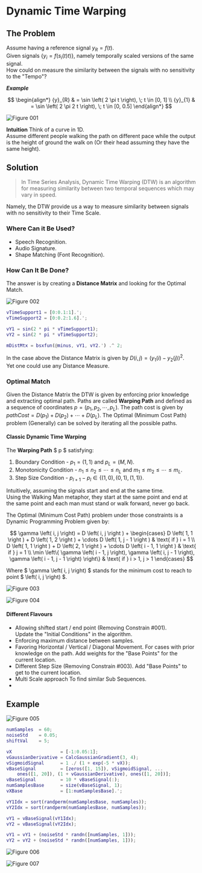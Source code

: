 # Dynamic Time Warping
## The Problem
Assume having a reference signal ${y}_{R} = f \left( t \right)$.  
Given signals $\left \{ {y}_{i} = f \left( {s}_{i} \left( t \right) t \right ) \right \}$, namely temporally scaled versions of the same signal.  
How could on measure the similarity between the signals with no sensitivity to the "Tempo"?

***Example***

$$ \begin{align*}
{y}_{R} & = \sin \left( 2 \pi t \right), \; t \in [0, 1] \\
{y}_{1} & = \sin \left( 2 \pi 2 t \right), \; t \in [0, 0.5]
\end{align*} $$

![Figure 001](http://i.imgur.com/6gy1WOe.png)


**Intuition**
Think of a curve in 1D.  
Assume different people walking the path on different pace while the output is the height of ground the walk on (Or their head assuming they have the same height).



## Solution
> In Time Series Analysis, Dynamic Time Warping (DTW) is an algorithm for measuring similarity between two temporal sequences which may vary in speed.

Namely, the DTW provide us a way to measure similarity between signals with no sensitivity to their Time Scale.

### Where Can it Be Used?
 * Speech Recognition.
 * Audio Signature.
 * Shape Matching (Font Recognition).

### How Can It Be Done?
The answer is by creating a **Distance Matrix** and looking for the Optimal Match.

![Figure 002](http://i.imgur.com/G1hLSXr.png)

```matlab
vTimeSupport1 = [0:0.1:1].';
vTimeSupport2 = [0:0.2:1.6].';

vY1 = sin(2 * pi * vTimeSupport1);
vY2 = sin(2 * pi * vTimeSupport2);

mDistMtx = bsxfun(@minus, vY1, vY2.') .^ 2;
```


In the case above the Distance Matrix is given by $D \left( i, j \right) = { \left( {y}_{1} \left( i \right) - {y}_{2} \left( j \right) \right) }^{2}$.  
Yet one could use any Distance Measure.

### Optimal Match
Given the Distance Matrix the DTW is given by enforcing prior knowledge and extracting optimal path.
Paths are called **Warping Path** and defined as a sequence of coordinates $p = \left( {p}_{1}, {p}_{2}, \cdots, {p}_{L} \right)$.
The path cost is given by $pathCost = D \left( {p}_{1} \right) + D \left( {p}_{2} \right) + \cdots + D \left( {p}_{L} \right)$.
The Optimal (Minimum Cost Path) problem (Generally) can be solved by iterating all the possible paths. 

#### Classic Dynamic Time Warping
The **Warping Path** $ p $ satisfying:
 1. Boundary Condition - ${p}_{1} = \left( 1, 1 \right)$ and ${p}_{L} = \left( M, N \right)$.
 2. Monotonicity Condition - ${n}_{1} \leq {n}_{2} \leq \cdots \leq {n}_{L}$ and ${m}_{1} \leq {m}_{2} \leq \cdots \leq {m}_{L}$.
 3. Step Size Condition - ${p}_{l + 1} - {p}_{l} \in \left\{\left( 1, 0 \right), \left( 0, 1 \right), \left( 1, 1 \right) \right\}$.


Intuitively, assuming the signals start and end at the same time.  
Using the Walking Man metaphor, they start at the same point and end at the same point and each man must stand or walk forward, never go back.

The Optimal (Minimum Cost Path) problem under those constraints is a Dynamic Programming Problem given by:

$$ \gamma \left( i, j \right) = D \left( i, j \right ) + \begin{cases}
D \left( 1, 1 \right ) + D \left( 1, 2 \right ) + \cdots D \left( 1, j - 1 \right ) & \text{ if } i = 1 \\ 
D \left( 1, 1 \right ) + D \left( 2, 1 \right ) + \cdots D \left( i - 1, 1 \right ) & \text{ if } j = 1 \\ 
\min \left\{ \gamma \left( i - 1, j \right), \gamma \left( i, j - 1 \right), \gamma \left( i - 1, j - 1 \right) \right\} & \text{ if } i > 1, j > 1 
\end{cases} $$

Where $ \gamma \left( i, j \right) $ stands for the minimum cost to reach to point $ \left( i, j \right) $.

![Figure 003](http://i.imgur.com/YmaAl3h.png)

![Figure 004](http://i.imgur.com/fQs97t7.png)


#### Different Flavours
* Allowing shifted start / end point (Removing Constrain #001).  
  Update the "Initial Conditions" in the algorithm.
* Enforcing maximum distance between samples.
* Favoring Horizontal / Vertical / Diagonal Movement.
  For cases with prior knowledge on the path.
  Add weights for the "Base Points" for the current location.
* Different Step Size (Removing Constrain #003).
  Add "Base Points" to get to the current location.
* Multi Scale approach
  To find similar Sub Sequences.
* 

## Example

![Figure 005](http://i.imgur.com/tZOndT7.png)

```matlab
numSamples  = 60;
noiseStd    = 0.05;
shiftVal    = 5;

vX                  = [-1:0.05:1];
vGaussianDerivative = CalcGaussianGradient(3, 4);
vSigmoidSignal      = 1 ./ (1 + exp(-5 * vX));
vBaseSignal         = [zeros([1, 15]), vSigmoidSignal, ...
    ones([1, 20]), (1 + vGaussianDerivative), ones([1, 20])];
vBaseSignal         = 10 * vBaseSignal(:);
numSamplesBase      = size(vBaseSignal, 1);
vXBase              = [1:numSamplesBase].';

vY1Idx = sort(randperm(numSamplesBase, numSamples));
vY2Idx = sort(randperm(numSamplesBase, numSamples));

vY1 = vBaseSignal(vY1Idx);
vY2 = vBaseSignal(vY2Idx);

vY1 = vY1 + (noiseStd * randn([numSamples, 1]));
vY2 = vY2 + (noiseStd * randn([numSamples, 1]));
```

![Figure 006](http://i.imgur.com/IC9LkCV.png)

![Figure 007](http://i.imgur.com/3hAg0GM.png)

